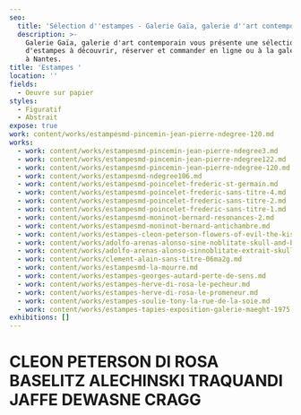 ```yaml
---
seo:
  title: 'Sélection d''estampes - Galerie Gaïa, galerie d''art contemporain'
  description: >-
    Galerie Gaïa, galerie d'art contemporain vous présente une sélection
    d'estampes à découvrir, réserver et commander en ligne ou à la galerie d'art
    à Nantes.
title: 'Estampes '
location: ''
fields:
  - Oeuvre sur papier
styles:
  - Figuratif
  - Abstrait
expose: true
work: content/works/estampesmd-pincemin-jean-pierre-ndegree-120.md
works:
  - work: content/works/estampesmd-pincemin-jean-pierre-ndegree3.md
  - work: content/works/estampesmd-pincemin-jean-pierre-ndegree122.md
  - work: content/works/estampesmd-pincemin-jean-pierre-ndegree-120.md
  - work: content/works/estampesmd-ndegree106.md
  - work: content/works/estampesmd-poincelet-frederic-st-germain.md
  - work: content/works/estampesmd-poincelet-frederic-sans-titre-4.md
  - work: content/works/estampesmd-poincelet-frederic-sans-titre-2.md
  - work: content/works/estampesmd-poincelet-frederic-sans-titre-1.md
  - work: content/works/estampesmd-moninot-bernard-resonances-2.md
  - work: content/works/estampesmd-moninot-bernard-antichambre.md
  - work: content/works/estampes-cleon-peterson-flowers-of-evil-the-kiss-white.md
  - work: content/works/adolfo-arenas-alonso-sine-noblitate-skull-and-bird.md
  - work: content/works/adolfo-arenas-alonso-sinnoblitate-extrait-skull-and-bird.md
  - work: content/works/clement-alain-sans-titre-06ma2g.md
  - work: content/works/estampesmd-la-mourre.md
  - work: content/works/estampes-georges-autard-perte-de-sens.md
  - work: content/works/estampes-herve-di-rosa-le-pecheur.md
  - work: content/works/estampes-herve-di-rosa-le-promeneur.md
  - work: content/works/estampes-soulie-tony-la-rue-de-la-soie.md
  - work: content/works/estampes-tapies-exposition-galerie-maeght-1975.md
exhibitions: []
---
```


# CLEON PETERSON DI ROSA BASELITZ  ALECHINSKI TRAQUANDI JAFFE  DEWASNE CRAGG
